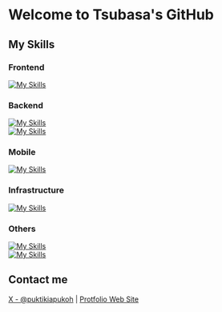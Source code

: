 # Welcome to Tsubasa's GitHub

## My Skills

### Frontend

[![My Skills](https://skillicons.dev/icons?i=typescript,javascript,react)](https://skillicons.dev)

### Backend

[![My Skills](https://skillicons.dev/icons?i=kotlin,ktor,ruby,rails,php)](https://skillicons.dev)<br>
[![My Skills](https://skillicons.dev/icons?i=mysql,postgresql)](https://skillicons.dev)

### Mobile

[![My Skills](https://skillicons.dev/icons?i=java,androidstudio)](https://skillicons.dev)

### Infrastructure

[![My Skills](https://skillicons.dev/icons?i=aws,terraform,vercel,docker,linux)](https://skillicons.dev)

### Others

[![My Skills](https://skillicons.dev/icons?i=c,python)](https://skillicons.dev)<br>
[![My Skills](https://skillicons.dev/icons?i=git,github,notion,postman)](https://skillicons.dev)

## Contact me

[X - @puktikiapukoh](https://x.com/puktikiapukoh/) | [Protfolio Web Site](https://kametsun.com)
